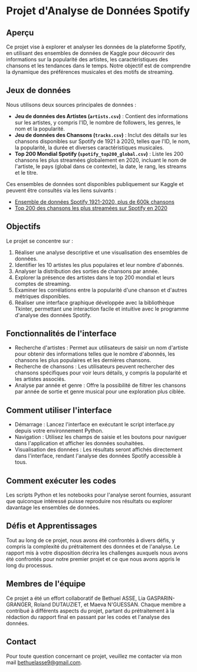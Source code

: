 # Projet d'Analyse de Données Spotify

## Aperçu

Ce projet vise à explorer et analyser les données de la plateforme Spotify, en utilisant des ensembles de données de Kaggle pour découvrir des informations sur la popularité des artistes, les caractéristiques des chansons et les tendances dans le temps. Notre objectif est de comprendre la dynamique des préférences musicales et des motifs de streaming.

## Jeux de données

Nous utilisons deux sources principales de données :

- **Jeu de données des Artistes (`artists.csv`)** : Contient des informations sur les artistes, y compris l'ID, le nombre de followers, les genres, le nom et la popularité.
- **Jeu de données des Chansons (`tracks.csv`)** : Inclut des détails sur les chansons disponibles sur Spotify de 1921 à 2020, telles que l'ID, le nom, la popularité, la durée et diverses caractéristiques musicales.
- **Top 200 Mondial Spotify (`spotify_top200_global.csv`)** : Liste les 200 chansons les plus streamées globalement en 2020, incluant le nom de l'artiste, le pays (global dans ce contexte), la date, le rang, les streams et le titre.

Ces ensembles de données sont disponibles publiquement sur Kaggle et peuvent être consultés via les liens suivants :

- [Ensemble de données Spotify 1921-2020, plus de 600k chansons](https://www.kaggle.com/datasets/yamaerenay/spotify-dataset-19212020-600k-tracks)
- [Top 200 des chansons les plus streamées sur Spotify en 2020](https://www.kaggle.com/datasets/sadeghhoushyar/top-200-most-streamed-songs-on-spotify-2020?select=spotify_top200_global.csv)

## Objectifs

Le projet se concentre sur :

1. Réaliser une analyse descriptive et une visualisation des ensembles de données.
2. Identifier les 10 artistes les plus populaires et leur nombre d'abonnés.
3. Analyser la distribution des sorties de chansons par année.
4. Explorer la présence des artistes dans le top 200 mondial et leurs comptes de streaming.
5. Examiner les corrélations entre la popularité d'une chanson et d'autres métriques disponibles.
6. Réaliser une interface graphique développée avec la bibliothèque Tkinter, permettant une interaction facile et intuitive avec le programme d'analyse des données Spotify.

## Fonctionnalités de l'interface

- Recherche d'artistes : Permet aux utilisateurs de saisir un nom d'artiste pour obtenir des informations telles que le nombre d'abonnés, les chansons les plus populaires et les dernières chansons.
- Recherche de chansons : Les utilisateurs peuvent rechercher des chansons spécifiques pour voir leurs détails, y compris la popularité et les artistes associés.
- Analyse par année et genre : Offre la possibilité de filtrer les chansons par année de sortie et genre musical pour une exploration plus ciblée.

## Comment utiliser l'interface

- Démarrage : Lancez l'interface en exécutant le script interface.py depuis votre environnement Python.
- Navigation : Utilisez les champs de saisie et les boutons pour naviguer dans l'application et afficher les données souhaitées.
- Visualisation des données : Les résultats seront affichés directement dans l'interface, rendant l'analyse des données Spotify accessible à tous.

## Comment exécuter les codes

Les scripts Python et les notebooks pour l'analyse seront fournies, assurant que quiconque intéressé puisse reproduire nos résultats ou explorer davantage les ensembles de données.

## Défis et Apprentissages

Tout au long de ce projet, nous avons été confrontés à divers défis, y compris la complexité du prétraitement des données et de l'analyse. Le rapport mis à votre disposition décrira les challenges auxquels nous avons été confrontés pour notre premier projet et ce que nous avons appris le long du processus.

## Membres de l'équipe

Ce projet a été un effort collaboratif de Bethuel ASSE, Lia GASPARIN-GRANGER, Roland DUTAUZIET, et Maeva N'GUESSAN. Chaque membre a contribué à différents aspects du projet, partant du prétraitement à la rédaction du rapport final en passant par les codes et l'analyse des données.

## Contact

Pour toute question concernant ce projet, veuillez me contacter via mon mail bethuelasse9@gmail.com.
